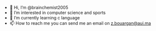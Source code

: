 - 👋 Hi, I’m @brainchemist2005
- 👀 I’m interested in computer science and sports
- 🌱 I’m currently learning c language  
- 📫 How to reach me you can send me an email on z.bouargan@aui.ma

